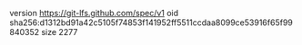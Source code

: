 version https://git-lfs.github.com/spec/v1
oid sha256:d1312bd91a42c5105f74853f141952ff5511ccdaa8099ce53916f65f99840352
size 2277
